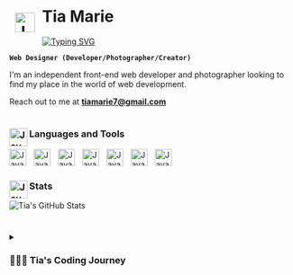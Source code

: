 # <img align="left" alt="Java" width="35px" style="padding:10px" src="https://i.postimg.cc/SxWgcBtk/tumblr-f3c495760a6354a3db71752c70e5c6bb-e6aaffdb-250.png"/> Tia Marie

<a href="https://git.io/typing-svg"><img src="https://readme-typing-svg.demolab.com?font=Fira+Mono&size=26&duration=4000&pause=1000&color=E55508&width=435&lines=Welcome!;Front+end+developer;Always+learning+new+things;Happy+Halloween!" alt="Typing SVG" /></a>

**`Web Designer (Developer/Photographer/Creator)`**

I'm an independent front-end web developer and photographer looking to find my place in the world of web development.

Reach out to me at <b>tiamarie7@gmail.com</b>

#

### <img align="left" alt="Java" width="32px" style="" src="https://i.postimg.cc/y8VLXQqR/tumblr-2826e53d3c4345998b0800677ed53630-bfc2a79a-250.png"/> Languages and Tools

<img align="left" alt="Java" width="30px" style="padding-right:10px;" src="https://cdn.jsdelivr.net/gh/devicons/devicon/icons/git/git-original.svg"/>

<img align="left" alt="Java" width="30px" style="padding-right:10px;" src="https://cdn.jsdelivr.net/gh/devicons/devicon/icons/html5/html5-plain.svg"/>

<img align="left" alt="Java" width="30px" style="padding-right:10px;" src="https://cdn.jsdelivr.net/gh/devicons/devicon/icons/css3/css3-plain.svg"/>

<img align="left" alt="Java" width="30px" style="padding-right:10px;" src="https://cdn.jsdelivr.net/gh/devicons/devicon/icons/javascript/javascript-plain.svg"/>

<img align="left" alt="Java" width="30px" style="padding-right:10px;" src="https://cdn.jsdelivr.net/gh/devicons/devicon/icons/react/react-original.svg"/>

<img align="left" alt="Java" width="30px" style="padding-right:10px;" src="https://cdn.jsdelivr.net/gh/devicons/devicon/icons/nodejs/nodejs-original.svg"/>

<img align="left" alt="Java" width="30px" style="padding-right:10px;" src="https://cdn.jsdelivr.net/gh/devicons/devicon/icons/github/github-original.svg"/>

<br>

#

### <img align="left" alt="Java" width="32px" style="" src="https://i.postimg.cc/7hGVhd2v/tumblr-9e6ba829f7ccbc5a817df3d24f2c12e8-9567b12b-250.png"/> Stats
![Tia's GitHub Stats](https://github-readme-stats.vercel.app/api?username=tiamarie7&show_icons=true&theme=darcula)

#

<details>
<summary><h3> 👩🏻‍💻 Tia's Coding Journey</h3></summary>
My coding journey started when I was a teenager, back when MySpace was at the top of the social media hierarchy. Wanting my profile to stand out above my friend's (<i>and so I could get into everyone's top 8</i>), I started to teach myself basic HTML/CSS. Within months I was being asked to make custom code for everyone's pages and design the code to their individual and unique tastes. That was my first introduction to coding and I fell in love.
<br>
Over the years I dabbled in coding very casually and only did it for recreation while I worked multiple retail jobs. It was still one of my favorite things to do in my off time.
<br>
Starting in late 2021 I began to study coding more seriously, in an effort to achieve my ultimate dream goal of being able to work from home. Since then I've joined Promineo Tech's Front-End classes and through them I've been able to refine my coding skills and develop my own style with everything I've learned. I'm more confident about my work than I have ever been before. Even though I'm still finding my place, I wake up every day excited to learn something new in the vast and rapidly growing world of web development!

